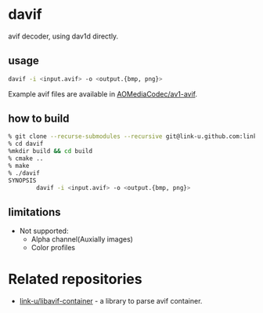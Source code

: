 # davif

avif decoder, using dav1d directly.

## usage

```bash
davif -i <input.avif> -o <output.{bmp, png}>
```

Example avif files are available in [AOMediaCodec/av1-avif](https://github.com/AOMediaCodec/av1-avif/tree/master/testFiles).

## how to build

```bash
% git clone --recurse-submodules --recursive git@link-u.github.com:link-u/davif.git
% cd davif
%mkdir build && cd build
% cmake ..
% make
% ./davif
SYNOPSIS
        davif -i <input.avif> -o <output.{bmp, png}>

```

## limitations

 - Not supported:
   - Alpha channel(Auxially images)
   - Color profiles

# Related repositories

 - [link-u/libavif-container](https://github.com/link-u/libavif-container) - a library to parse avif container.

